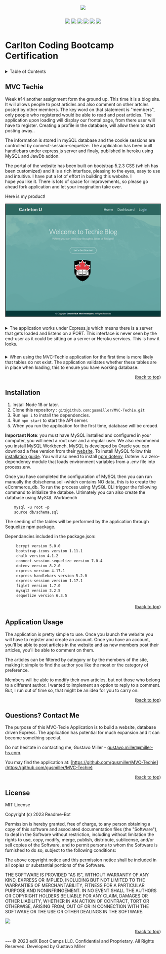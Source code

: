 <a id="readme-top" name="readme-top"></a>

<p align="center"><img src="./assets/images/carleton-u-logo.jpg" height="250"></p>

<p align="center" style="margin-top:25px; margin-bottom:50px;">
	<a href="https://developer.mozilla.org/en-US/docs/Web/javascript">
          <img src="https://img.shields.io/static/v1.svg?label=javascript&message=Language&color=green"/>
     </a>
	<a href="https://nodejs.org/en">
          <img src="https://img.shields.io/static/v1.svg?label=nodejs&message=Server&color=yellow"/>
     </a>
	<a href="https://getbootstrap.com/">
          <img src="https://img.shields.io/static/v1.svg?label=Bootstrap&message=Styling&color=green"/>
     </a>
	<a href="https://docs.github.com/en">
          <img src="https://img.shields.io/static/v1.svg?label=github&message=Versions&color=purple"/>
     </a>
	<a href="https://www.npmjs.com/package/sequelize">
          <img src="https://img.shields.io/static/v1.svg?label=database&message=sequelize&color=blue"/>
     </a>
	<a href="https://www.npmjs.com/package/express">
          <img src="https://img.shields.io/static/v1.svg?label=server&message=express&color=red"/>
     </a>
</p>

# Carlton Coding Bootcamp Certification

<details style="margin-bottom: 25px; margin-top: 25px;">
	<summary>Table of Contents</summary>
	<ol>
		<li><a href="#Description">MVC Techie</a></li>
		<li><a href="#installation">Installation</a></li>		
		<li><a href="#usage">Application Usage</a></li>
		<li><a href="#contactme">Questions? Contact Me!</a></li>
          <li><a href="#license">License</a></li>
	</ol>
</details>
<div id="Description" style="margin-top: 25px;">

## MVC Techie

Week #14 another assignment form the ground up. This time it is a blog site. It will allows people to post articles and also comment on other artcles posted by other members. The key word on that statement is "members", only people who registered would be able to read and post articles. The application upon loading will display our frontal page, from there user will have to register. Creating a profile in the database, will allow them to start posting away.. 

The information is stored in mySQL database and the cookie sessions are controlled by connect-session-sequelize. The application has been built handlebars under express.js server and finaly, published in heroku using MySQL and JawDb addon. 

The portal of the website has been built on bootstrap 5.2.3 CSS (which has been customized) and it is a rich interface, pleasing to the eyes, easy to use and intuitive. I have put a lot of effort in building this website. I hope you like it. There is lots of space for improvements, so please go ahead fork application and let your imagination take over.

Here is my product!

<div style="margin-top: 15px;">
	<img src="./public/images/TB0003.png">
</div>

<details style="margin-top:25px;">
<summary>The application works under Express.js which means there is a server that gets loaded and listens on a PORT. This interface is never seen by the end-user as it could be sitting on a server or Heroku services. This is how it looks.</summary>

<div style="margin-top: 15px;">
	<img src="./public/images/TB0002.png">
</div>
<p align="center" style="margin-top:10px;">The process detects database is missing and it creates it!</p>

</details>

<details style="margin-top:25px;">
<summary>When using the MVC-Techie application for the first time is more likely that tables do not exist. The application validates whether these tables are in place when loading, this to ensure you have working database. </summary>

<p style="margin-top:5px;">This is to avoid having a manual seeding process. You still have the ability to run it manually (read instructions). This is a partial snapshot of the process of creating tables and seeding them!</p>

<div style="margin-top: 15px;">
	<img src="./public/images/TB0004.png">
</div>
<p align="center" style="margin-top:10px;">The process detects tables are missing, creates them and seeds them!</p>

</details>

</div>

<p align="right">(<a href="#readme-top">back to top</a>)</p>

<div id="installation" style="margin-bottom: 20px;margin-top: 20px;">

## Installation

1. Install Node 18 or later. 
2. Clone this repository : `git@github.com:gusmiller/MVC-Techie.git`
3. Run `npm i` to install the dependencies.
4. Run `npm start` to start the API server.
5. When you run the application for the first time, database will be creaed.

**Important Note**: you must have MySQL installed and configured in your computer, you will need a root user and a regular user. We also recommend you install MySQL Workbench. MySQL is developed by Oracle you can download a free version from their [website](https://dev.mysql.com/doc/mysql-installation-excerpt/5.7/en/). To install MySQL follow this [installation guide](https://coding-boot-camp.github.io/full-stack/mysql/mysql-installation-guide). You will also need to install [npm dotenv](https://www.npmjs.com/package/dotenv), Dotenv is a zero-dependency module that loads environment variables from a .env file into process.env.

Once you have completed the configuration of MySQL then you can run manually the db/schema.sql -which contains NO data, this is to create the eCommerce_db. To run the process using MySQL CLI trigger the following command to initialize the databse. Ultimately you can also create the database using MySQL Workbench

```
	mysql -u root -p
	source db/schema.sql
```

The seeding of the tables will be performed by the application through Sequelize npm package.

Dependancies included in the package.json:

```
     bcrypt version 5.0.0
     bootstrap-icons version 1.11.1
     chalk version 4.1.2
     connect-session-sequelize version 7.0.4
     dotenv version 8.2.0
     express version 4.17.1
     express-handlebars version 5.2.0
     express-session version 1.17.1
     figlet version 1.7.0
     mysql2 version 2.2.5
     sequelize version 6.3.5
```
</div>

<p align="right">(<a href="#readme-top">back to top</a>)</p>

</div>

<div id="usage" style="margin-top: 25px;">

## Application Usage

The application is pretty simple to use. Once you launch the website you will have to register and create an account. Once you have an account, you'll be able to post articles in the website and as new members post their articles, you'll be able to comment on them.

The articles can be filtered by category or by the members of the site, making it simple to find the author you like the most or the category of preference.

Members will be able to modify their own articles, but not those who belong to a different author.
I wanted to implement an option to reply to a comment. But, I run out of time so, that might be an idea for you to carry on.

<p align="right">(<a href="#readme-top">back to top</a>)</p>

</div>

<div id="contactme" style="margin-top: 25px;">

## Questions? Contact Me 

The purpose of this MVC-Tecie Application is to build a website, database driven Express. The application has potential for much expansion and it can become something special.

Do not hesitate in contacting me, Gustavo Miller - gustavo.miller@miller-hs.com.

You may find the application at: [https://github.com/gusmiller/MVC-Techie](https://github.com/gusmiller/MVC-Techie)

<p align="right">(<a href="#readme-top">back to top</a>)</p>

</div>

<div id="license" style="margin-top: 25px;">

## License

MIT License

Copyright (c) 2023 Readme-Bot

Permission is hereby granted, free of charge, to any person obtaining a copy of this software and associated documentation files (the "Software"), to deal in the Software without restriction, including without limitation the rights to use, copy, modify, merge, publish, distribute, sublicense, and/or sell copies of the Software, and to permit persons to whom the Software is furnished to do so, subject to the following conditions:

The above copyright notice and this permission notice shall be included in all copies or substantial portions of the Software.

THE SOFTWARE IS PROVIDED "AS IS", WITHOUT WARRANTY OF ANY KIND, EXPRESS OR IMPLIED, INCLUDING BUT NOT LIMITED TO THE WARRANTIES OF MERCHANTABILITY, FITNESS FOR A PARTICULAR PURPOSE AND NONINFRINGEMENT. IN NO EVENT SHALL THE AUTHORS OR COPYRIGHT HOLDERS BE LIABLE FOR ANY CLAIM, DAMAGES OR OTHER LIABILITY, WHETHER IN AN ACTION OF CONTRACT, TORT OR OTHERWISE, ARISING FROM, OUT OF OR IN CONNECTION WITH THE SOFTWARE OR THE USE OR OTHER DEALINGS IN THE SOFTWARE.

<a><img src="https://img.shields.io/static/v1.svg?label=License&message=MIT&color=yellow"/></a>

<p align="right">(<a href="#readme-top">back to top</a>)</p>
---
© 2023 edX Boot Camps LLC. Confidential and Proprietary. All Rights Reserved. Developed by Gustavo Miller